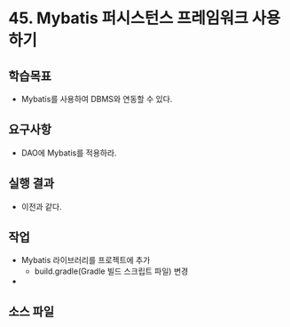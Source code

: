 # 45. Mybatis 퍼시스턴스 프레임워크 사용하기

## 학습목표

- Mybatis를 사용하여 DBMS와 연동할 수 있다.

## 요구사항

- DAO에 Mybatis를 적용하라.

## 실행 결과

- 이전과 같다.

## 작업

- Mybatis 라이브러리를 프로젝트에 추가
  - build.gradle(Gradle 빌드 스크립트 파일) 변경
- 


## 소스 파일

